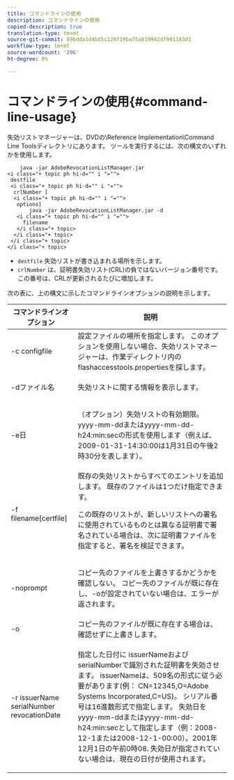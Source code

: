 ```yaml
---
title: コマンドラインの使用
description: コマンドラインの使用
copied-description: true
translation-type: tm+mt
source-git-commit: 89bdda1d4bd5c126f19ba75a819942df901183d1
workflow-type: tm+mt
source-wordcount: '296'
ht-degree: 0%

---
```



# コマンドラインの使用{#command-line-usage}

失効リストマネージャーは、DVDの\Reference Implementation\Command Line Toolsディレクトリにあります。 ツールを実行するには、次の構文のいずれかを使用します。

```
    java -jar AdobeRevocationListManager.jar 
<i class="+ topic ph hi-d="" i "="">
 destfile 
 <i class="+ topic ph hi-d="" i "="">
  crlNumber [
  <i class="+ topic ph hi-d="" i "="">
   options] 
       java -jar AdobeRevocationListManager.jar -d 
   <i class="+ topic ph hi-d="" i "="">
     filename
   </i class="+ topic>
  </i class="+ topic>
 </i class="+ topic>
</i class="+ topic>
```

* `destfile` 失効リストが書き込まれる場所を示します。
* `crlNumber` は、証明書失効リスト(CRL)の負ではないバージョン番号です。この番号は、CRLが更新されるたびに増加します。

次の表に、上の構文に示したコマンドラインオプションの説明を示します。

<table frame="all" colsep="1" rowsep="1" class="+ topic/table adobe-d/table " id="table_a3y_wqy_n4"> 
 <thead class="- topic/thead "> 
  <tr rowsep="1" class="- topic/row "> 
   <th colname="1" class="- topic/entry entry"> コマンドラインオプション </th> 
   <th colname="2" class="- topic/entry entry"> 説明 </th> 
  </tr> 
 </thead>
 <tbody class="- topic/tbody "> 
  <tr rowsep="1" class="- topic/row "> 
   <td colname="1" class="- topic/entry "><span class="+ topic/ph pr-d/codeph codeph">-c configfile</span> </td> 
   <td colname="2" class="- topic/entry ">設定ファイルの場所を指定します。 このオプションを使用しない場合、失効リストマネージャーは、作業ディレクトリ内の<span class="filepath"> flashaccesstools.properties</span>を探します。 </td> 
  </tr> 
  <tr rowsep="1" class="- topic/row "> 
   <td colname="1" class="- topic/entry "><span class="+ topic/ph pr-d/codeph codeph">-dファイル名</span> </td> 
   <td colname="2" class="- topic/entry "> <p class="- topic/p ">失効リストに関する情報を表示します。 </p> </td> 
  </tr> 
  <tr rowsep="1" class="- topic/row "> 
   <td colname="1" class="- topic/entry "><span class="+ topic/ph pr-d/codeph codeph">-e日</span> </td> 
   <td colname="2" class="- topic/entry "> <p class="- topic/p ">（オプション）失効リストの有効期限。 <span class="+ topic/ph pr-d/codeph codeph">yyyy-mm-dd</span>または<span class="+ topic/ph pr-d/codeph codeph">yyyy-mm-dd-h24:min:sec</span>の形式を使用します（例えば、2009-01-31-14:30:00は1月31日の午後2時30分を表します）。 </p> </td> 
  </tr> 
  <tr rowsep="1" class="- topic/row "> 
   <td colname="1" class="- topic/entry "><span class="codeph">-f filename[certfile]</span> </td> 
   <td colname="2" class="- topic/entry ">既存の失効リストからすべてのエントリを追加します。 既存のファイルは1つだけ指定できます。 <p class="- topic/p ">この既存のリストが、新しいリストへの署名に使用されているものとは異なる証明書で署名されている場合は、次に証明書ファイルを指定すると、署名を検証できます。 </p> </td> 
  </tr> 
  <tr rowsep="1" class="- topic/row "> 
   <td colname="1" class="- topic/entry "><span class="codeph"> -noprompt</span> </td> 
   <td colname="2" class="- topic/entry "> <p class="- topic/p ">コピー先のファイルを上書きするかどうかを確認しない。 コピー先のファイルが既に存在し、-oが設定されていない場合は、エラーが返されます。 </p> </td> 
  </tr> 
  <tr rowsep="1" class="- topic/row "> 
   <td colname="1" class="- topic/entry "><span class="codeph"> -o</span> </td> 
   <td colname="2" class="- topic/entry "> コピー先のファイルが既に存在する場合は、確認せずに上書きします。 </td> 
  </tr> 
  <tr rowsep="0" class="- topic/row "> 
   <td colname="1" class="- topic/entry "><span class="codeph">-r issuerName serialNumber revocationDate</span> </td> 
   <td colname="2" class="- topic/entry "> <p class="- topic/p ">指定した日付に<span class="codeph"> issuerName</span>および<span class="codeph"> serialNumber</span>で識別された証明書を失効させます。 <span class="codeph"> issuerName</span>は、509名の形式に従う必要があります(例：<span class="codeph"> CN=12345,O=Adobe Systems Incorporated,C=US</span>)。 シリアル番号は16進数形式で指定します。 失効日を<span class="+ topic/ph pr-d/codeph codeph">yyyy-mm-dd</span>または<span class="+ topic/ph pr-d/codeph codeph">yyyy-mm-dd-h24:min:sec</span>として指定します（例：2008-12-1または2008-12-1-00:00）。2001年12月1日の午前0時08. 失効日が指定されていない場合は、現在の日付が使用されます。 </p> </td> 
  </tr> 
 </tbody> 
</table>

